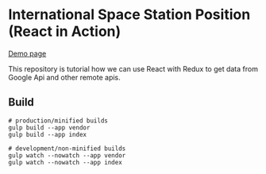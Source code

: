 # International Space Station Position (React in Action)
[Demo page](https://international-space-station-position.anri.pl)

This repository is tutorial how we can use React with Redux to get data from Google Api and other remote apis.

## Build

    # production/minified builds
    gulp build --app vendor
    gulp build --app index

    # development/non-minified builds
    gulp watch --nowatch --app vendor
    gulp watch --nowatch --app index
